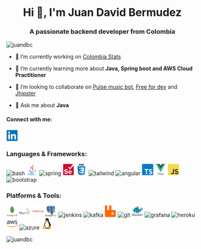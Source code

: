 <h1 align="center">Hi 👋, I'm Juan David Bermudez</h1>
<h3 align="center">A passionate backend developer from Colombia</h3>

<p align="left"> <img src="https://komarev.com/ghpvc/?username=juandbc&label=Profile%30views&color=0e75b6&style=flat" alt="juandbc" /> </p>

- 🔭 I’m currently working on [Colombia Stats](https://github.com/juandbc/colombia-stats)

- 🌱 I’m currently learning more about **Java, Spring boot and AWS Cloud Practitioner**

- 👯 I’m looking to collaborate on [Pulse music bot](https://github.com/anjoseb121/pulse-music), [Free for dev](https://github.com/ripienaar/free-for-dev) and [Jhipster](https://github.com/jhipster/jhipster.github.io)

- 💬 Ask me about **Java**

<!--- 📫 How to reach me **juanbermucele@gmail.com**-->

<h4 align="left">Connect with me:</h4>
<a href="https://linkedin.com/in/juandbc" target="blank"><img align="center" src="https://raw.githubusercontent.com/devicons/devicon/master/icons/linkedin/linkedin-original.svg" alt="juandbc" height="30" width="30" /></a>

<h3 align="left">Languages & Frameworks:</h3>
<span><img src="https://cdn.jsdelivr.net/gh/devicons/devicon@latest/icons/bash/bash-original.svg" alt="bash" width="30" height="30"/></span>
<span><img src="https://raw.githubusercontent.com/devicons/devicon/master/icons/java/java-original.svg" alt="java" width="30" height="30"/></span>
<span><img src="https://www.vectorlogo.zone/logos/springio/springio-icon.svg" alt="spring" width="30" height="30"/></span>
<span><img src="https://github.com/devicons/devicon/blob/ca28c779441053191ff11710fe24a9e6c23690d6/icons/selenium/selenium-original.svg" alt="selenium" width="30" height="30"/></span>
<span><img src="https://raw.githubusercontent.com/devicons/devicon/master/icons/css3/css3-original-wordmark.svg" alt="css3" width="30" height="30"/></span>
<span><img src="https://www.vectorlogo.zone/logos/tailwindcss/tailwindcss-icon.svg" alt="tailwind" width="30" height="30"/></span>
<span><img src="https://angular.io/assets/images/logos/angular/angular.svg" alt="angular" width="30" height="30"/></span>
<span><img src="https://raw.githubusercontent.com/devicons/devicon/master/icons/typescript/typescript-original.svg" alt="typescript" width="30" height="30"/></span>
<span><img src="https://raw.githubusercontent.com/devicons/devicon/master/icons/vuejs/vuejs-original-wordmark.svg" alt="vuejs" width="30" height="30"/></span>
<span><img src="https://raw.githubusercontent.com/devicons/devicon/master/icons/javascript/javascript-original.svg" alt="javascript" width="30" height="30"/></span>
<span><img src="https://cdn.jsdelivr.net/gh/devicons/devicon@latest/icons/bootstrap/bootstrap-original.svg" alt="bootstrap" width="30" height="30"/></span>


<h3 align="left">Platforms & Tools:</h3>
<span><img src="https://raw.githubusercontent.com/devicons/devicon/master/icons/mongodb/mongodb-original-wordmark.svg" alt="mongodb" width="30" height="30"/></span>
<span><img src="https://raw.githubusercontent.com/devicons/devicon/master/icons/mysql/mysql-original-wordmark.svg" alt="mysql" width="30" height="30"/></span>
<span><img src="https://raw.githubusercontent.com/devicons/devicon/master/icons/oracle/oracle-original.svg" alt="oracle" width="30" height="30"/></span>
<span><img src="https://raw.githubusercontent.com/devicons/devicon/master/icons/postgresql/postgresql-original-wordmark.svg" alt="postgresql" width="30" height="30"/></span>
<span><img src="https://www.vectorlogo.zone/logos/jenkins/jenkins-icon.svg" alt="jenkins" width="30" height="30"/></span>
<!-- TODO add sonarqube, render, tomcat, undertow,node -->
<span><img src="https://www.vectorlogo.zone/logos/apache_kafka/apache_kafka-icon.svg" alt="kafka" width="30" height="30"/></span>
<span><img src="https://raw.githubusercontent.com/devicons/devicon/master/icons/rabbitmq/rabbitmq-original.svg" alt="docker" width="30" height="30"/></span>
<span><img src="https://www.vectorlogo.zone/logos/git-scm/git-scm-icon.svg" alt="git" width="30" height="30"/></span>
<span><img src="https://raw.githubusercontent.com/devicons/devicon/master/icons/docker/docker-original-wordmark.svg" alt="docker" width="30" height="30"/></span>
<span><img src="https://www.vectorlogo.zone/logos/grafana/grafana-icon.svg" alt="grafana" width="30" height="30"/></span>
<span><img src="https://www.vectorlogo.zone/logos/heroku/heroku-icon.svg" alt="heroku" width="30" height="30"/></span>
<span><img src="https://raw.githubusercontent.com/devicons/devicon/master/icons/amazonwebservices/amazonwebservices-original-wordmark.svg" alt="aws" width="30" height="30"/></span>
<span><img src="https://www.vectorlogo.zone/logos/microsoft_azure/microsoft_azure-icon.svg" alt="azure" width="30" height="30"/></span>
<span><img src="https://raw.githubusercontent.com/devicons/devicon/master/icons/linux/linux-original.svg" alt="linux" width="30" height="30"/></span>

<p><img align="left" src="https://github-readme-stats.vercel.app/api/top-langs?username=juandbc&show_icons=true&locale=en&theme=transparent&layout=compact&hide_border=true" alt="juandbc" /></p>

<!--
<p>&nbsp;<img align="center" src="https://github-readme-stats.vercel.app/api?username=juandbc&show_icons=true&locale=en&theme=transparent&hide_border=true" alt="juandbc" /></p>

<p><img align="center" src="https://streak-stats.demolab.com/?user=juandbc&theme=transparent&hide_border=true" alt="juandbc" /></p>
-->
